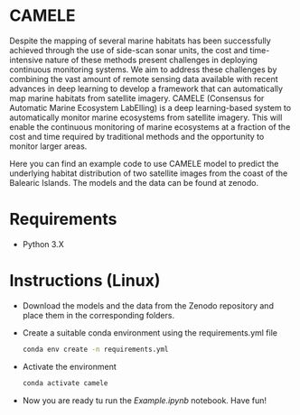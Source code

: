 # CAMELE

Despite the mapping of several marine habitats has been successfully achieved through the use of side-scan sonar units, the cost and time-intensive nature of these methods present challenges in deploying continuous monitoring systems. We aim to address these challenges by combining the vast amount of remote sensing data available with recent advances in deep learning to develop a framework that can automatically map marine habitats from satellite imagery.  CAMELE (Consensus for Automatic Marine Ecosystem LabElling) is a deep learning-based system to automatically monitor marine ecosystems from satellite imagery.  This will enable the continuous monitoring of marine ecosystems at a fraction of the cost and time required by traditional methods and the opportunity to monitor larger areas. 

Here you can find an example code to use CAMELE model to predict the underlying habitat distribution of two satellite images from the coast of the Balearic Islands. The models and the data can be found at zenodo.

# Requirements

- Python 3.X

# Instructions (Linux)

- Download the models and the data from the Zenodo repository and place them in the corresponding folders.

- Create a suitable conda environment using the requirements.yml file

  ```bash
  conda env create -n requirements.yml
  ```

- Activate the environment

   ```bash
  conda activate camele
  ```

- Now you are ready tu run the *Example.ipynb* notebook. Have fun!
